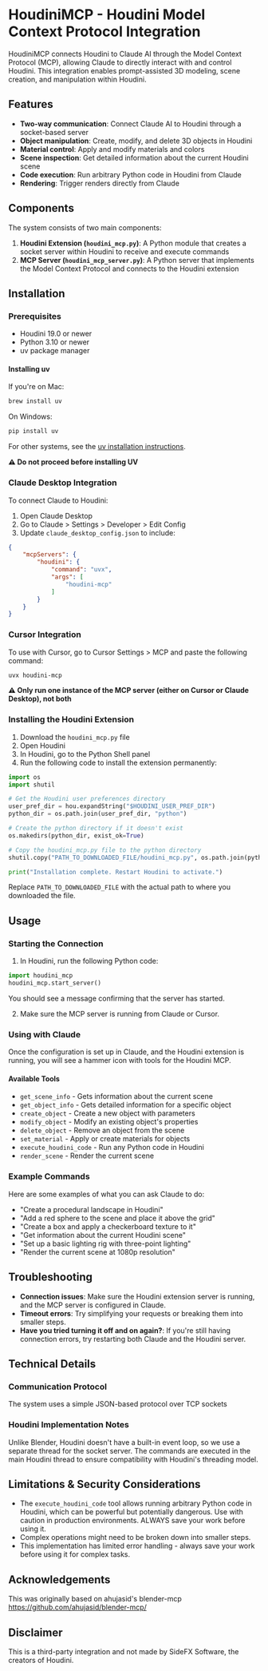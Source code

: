 # HoudiniMCP - Houdini Model Context Protocol Integration

HoudiniMCP connects Houdini to Claude AI through the Model Context Protocol (MCP), allowing Claude to directly interact with and control Houdini. This integration enables prompt-assisted 3D modeling, scene creation, and manipulation within Houdini.

## Features

- **Two-way communication**: Connect Claude AI to Houdini through a socket-based server
- **Object manipulation**: Create, modify, and delete 3D objects in Houdini
- **Material control**: Apply and modify materials and colors
- **Scene inspection**: Get detailed information about the current Houdini scene
- **Code execution**: Run arbitrary Python code in Houdini from Claude
- **Rendering**: Trigger renders directly from Claude

## Components

The system consists of two main components:

1. **Houdini Extension (`houdini_mcp.py`)**: A Python module that creates a socket server within Houdini to receive and execute commands
2. **MCP Server (`houdini_mcp_server.py`)**: A Python server that implements the Model Context Protocol and connects to the Houdini extension

## Installation

### Prerequisites

- Houdini 19.0 or newer
- Python 3.10 or newer
- uv package manager

#### Installing uv

If you're on Mac:
```bash
brew install uv
```

On Windows:
```bash
pip install uv
```

For other systems, see the [uv installation instructions](https://docs.astral.sh/uv/getting-started/installation/).

**⚠️ Do not proceed before installing UV**

### Claude Desktop Integration

To connect Claude to Houdini:

1. Open Claude Desktop
2. Go to Claude > Settings > Developer > Edit Config
3. Update `claude_desktop_config.json` to include:

```json
{
    "mcpServers": {
        "houdini": {
            "command": "uvx",
            "args": [
                "houdini-mcp"
            ]
        }
    }
}
```

### Cursor Integration

To use with Cursor, go to Cursor Settings > MCP and paste the following command:

```bash
uvx houdini-mcp
```

**⚠️ Only run one instance of the MCP server (either on Cursor or Claude Desktop), not both**

### Installing the Houdini Extension

1. Download the `houdini_mcp.py` file
2. Open Houdini
3. In Houdini, go to the Python Shell panel
4. Run the following code to install the extension permanently:

```python
import os
import shutil

# Get the Houdini user preferences directory
user_pref_dir = hou.expandString("$HOUDINI_USER_PREF_DIR")
python_dir = os.path.join(user_pref_dir, "python")

# Create the python directory if it doesn't exist
os.makedirs(python_dir, exist_ok=True)

# Copy the houdini_mcp.py file to the python directory
shutil.copy("PATH_TO_DOWNLOADED_FILE/houdini_mcp.py", os.path.join(python_dir, "houdini_mcp.py"))

print("Installation complete. Restart Houdini to activate.")
```

Replace `PATH_TO_DOWNLOADED_FILE` with the actual path to where you downloaded the file.

## Usage

### Starting the Connection

1. In Houdini, run the following Python code:
```python
import houdini_mcp
houdini_mcp.start_server()
```

You should see a message confirming that the server has started.

2. Make sure the MCP server is running from Claude or Cursor.

### Using with Claude

Once the configuration is set up in Claude, and the Houdini extension is running, you will see a hammer icon with tools for the Houdini MCP.

#### Available Tools

- `get_scene_info` - Gets information about the current scene
- `get_object_info` - Gets detailed information for a specific object
- `create_object` - Create a new object with parameters
- `modify_object` - Modify an existing object's properties
- `delete_object` - Remove an object from the scene
- `set_material` - Apply or create materials for objects
- `execute_houdini_code` - Run any Python code in Houdini
- `render_scene` - Render the current scene

### Example Commands

Here are some examples of what you can ask Claude to do:

- "Create a procedural landscape in Houdini"
- "Add a red sphere to the scene and place it above the grid"
- "Create a box and apply a checkerboard texture to it"
- "Get information about the current Houdini scene"
- "Set up a basic lighting rig with three-point lighting"
- "Render the current scene at 1080p resolution"

## Troubleshooting

- **Connection issues**: Make sure the Houdini extension server is running, and the MCP server is configured in Claude.
- **Timeout errors**: Try simplifying your requests or breaking them into smaller steps.
- **Have you tried turning it off and on again?**: If you're still having connection errors, try restarting both Claude and the Houdini server.

## Technical Details

### Communication Protocol

The system uses a simple JSON-based protocol over TCP sockets


### Houdini Implementation Notes

Unlike Blender, Houdini doesn't have a built-in event loop, so we use a separate thread for the socket server. The commands are executed in the main Houdini thread to ensure compatibility with Houdini's threading model.

## Limitations & Security Considerations

- The `execute_houdini_code` tool allows running arbitrary Python code in Houdini, which can be powerful but potentially dangerous. Use with caution in production environments. ALWAYS save your work before using it.
- Complex operations might need to be broken down into smaller steps.
- This implementation has limited error handling - always save your work before using it for complex tasks.

## Acknowledgements

This was originally based on ahujasid's blender-mcp https://github.com/ahujasid/blender-mcp/

## Disclaimer

This is a third-party integration and not made by SideFX Software, the creators of Houdini.
